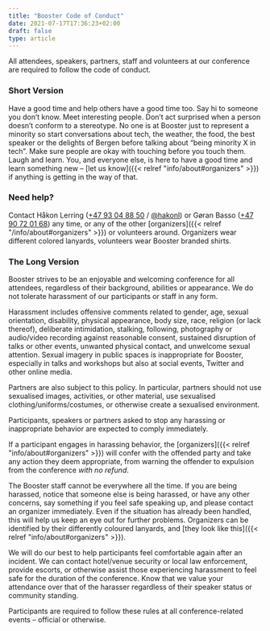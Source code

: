 ```yaml
---
title: "Booster Code of Conduct"
date: 2021-07-17T17:36:23+02:00
draft: false
type: article
---
```

All attendees, speakers, partners, staff and volunteers at our conference are required to follow the code of conduct.

### Short Version

Have a good time and help others have a good time too. Say hi to someone you don’t know. Meet interesting people. Don’t act surprised when a person doesn’t conform to a stereotype. No one is at Booster just to represent a minority so start conversations about tech, the weather, the food, the best speaker or the delights of Bergen before talking about “being minority X in tech”. Make sure people are okay with touching before you touch them. Laugh and learn. You, and everyone else, is here to have a good time and learn something new – [let us know]({{< relref "info/about#organizers" >}}) if anything is getting in the way of that.

### Need help?

Contact Håkon Lerring ([+47 93 04 88 50](tel:+4793048850) / [@hakonl](https://hakonl.bsky.social "Bluesky")) or Gøran Basso ([+47 90 72 01 68](tel:+4790720168)) any time, or any of the other [organizers]({{< relref "/info/about#organizers" >}}) or volunteers around. Organizers wear different colored lanyards, volunteers wear Booster branded shirts.

### The Long Version

Booster strives to be an enjoyable and welcoming conference for all attendees, regardless of their background, abilities or appearance. We do not tolerate harassment of our participants or staff in any form.

Harassment includes offensive comments related to gender, age, sexual orientation, disability, physical appearance, body size, race, religion (or lack thereof), deliberate intimidation, stalking, following, photography or audio/video recording against reasonable consent, sustained disruption of talks or other events, unwanted physical contact, and unwelcome sexual attention. Sexual imagery in public spaces is inappropriate for Booster, especially in talks and workshops but also at social events, Twitter and other online media.

Partners are also subject to this policy. In particular, partners should not use sexualised images, activities, or other material, use sexualised clothing/uniforms/costumes, or otherwise create a sexualised environment.

Participants, speakers or partners asked to stop any harassing or inappropriate behavior are expected to comply immediately.

If a participant engages in harassing behavior, the [organizers]({{< relref "info/about#organizers" >}}) will confer with the offended party and take any action they deem appropriate, from warning the offender to expulsion from the conference _with no refund_.

The Booster staff cannot be everywhere all the time. If you are being harassed, notice that someone else is being harassed, or have any other concerns, say something if you feel safe speaking up, and please contact an organizer immediately. Even if the situation has already been handled, this will help us keep an eye out for further problems. Organizers can be identified by their differently coloured lanyards, and [they look like this]({{< relref "info/about#organizers" >}}).

We will do our best to help participants feel comfortable again after an incident. We can contact hotel/venue security or local law enforcement, provide escorts, or otherwise assist those experiencing harassment to feel safe for the duration of the conference. Know that we value your attendance over that of the harasser regardless of their speaker status or community standing.

Participants are required to follow these rules at all conference-related events – official or otherwise.
